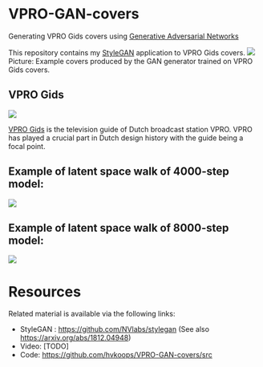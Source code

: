 # VPRO-GAN-covers
Generating VPRO Gids covers using [Generative Adversarial Networks](https://papers.nips.cc/paper/5423-generative-adversarial-nets.pdf)

This repository contains my [StyleGAN](https://github.com/NVlabs/stylegan)
application to VPRO Gids covers.
![](https://github.com/hvkoops/VPRO-GAN-covers/blob/master/img/stitch_mx.png)
Picture: Example covers produced by the GAN generator trained on VPRO Gids covers.

## VPRO Gids
![](https://github.com/hvkoops/VPRO-GAN-covers/blob/master/img/stitch.png)

[VPRO Gids](https://www.vprogids.nl/) is the television guide of Dutch
broadcast station VPRO. VPRO has played a crucial part in Dutch design history
with the guide being a focal point.

## Example of latent space walk of 4000-step model:
![](https://github.com/hvkoops/VPRO-GAN-covers/blob/master/img/VPRO_Gids_Covers_slow_4000_crop_10.gif)


## Example of latent space walk of 8000-step model:
![](https://github.com/hvkoops/VPRO-GAN-covers/blob/master/img/VPRO_Gids_Covers_slow_8000_crop_10.gif)

# Resources
Related material is available via the following links:

+ StyleGAN : https://github.com/NVlabs/stylegan (See also https://arxiv.org/abs/1812.04948)
+ Video: [TODO]
+ Code: https://github.com/hvkoops/VPRO-GAN-covers/src

